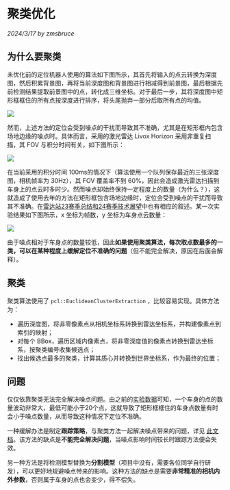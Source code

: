 # 聚类优化

*2024/3/17 by zmsbruce*

## 为什么要聚类

未优化前的定位机器人使用的算法如下图所示，其首先将输入的点云转换为深度图，然后积累背景图，再将当前深度图和背景图进行相减得到前景图，最后根据先前检测结果提取前景图中的点，转化成三维坐标。对于最后一步，其将深度图中矩形框框住的所有点按深度进行排序，将头尾抛弃一部分后取所有点的均值。

![](./images/cluster/0.png)

然而，上述方法的定位会受到噪点的干扰而导致其不准确，尤其是在矩形框内包含场地边缘的噪点时。具体而言，采用的激光雷达 Livox Horizon 采用非重复扫描，其 FOV 与积分时间有关，如下图所示：

![](./images/cluster/1.png)

在当前采用的积分时间 100ms的情况下（算法使用一个队列保存最近的三张深度图，相机帧率为 30Hz），其 FOV 覆盖率不到 60%，因此会造成激光雷达扫描到车身上的点云时多时少。然而噪点却始终保持一定程度上的数量（为什么？），这就造成了使用去年的方法在矩形框包含场地边缘时，定位会受到噪点的干扰而导致其不准确。在[雷达站23赛季总结和24赛季技术展望](https://www.notion.so/hitcrt2024vision/23-24-9e7427630f8b463aa3e2d7cb09fe9b2f)中也有相应的叙述。某一次实验结果如下图所示，x 坐标为帧数，y 坐标为车身点云数量：

![](./images/cluster/2.png)

由于噪点相对于车身点的数量较低，因此**如果使用聚类算法，每次取点数最多的一类，可以在某种程度上缓解定位不准确的问题**（但不能完全解决，原因在后面会解释）。

## 聚类

聚类算法使用了 `pcl::EuclideanClusterExtraction` ，比较容易实现。具体方法为：

- 遍历深度图，将非零像素点从相机坐标系转换到雷达坐标系，并构建像素点到索引的映射；
- 对每个 BBox，遍历区域内像素点，将非零深度值的像素点转换到雷达坐标系，按聚类编号收集候选点；
- 找出候选点最多的聚类，计算其质心并转换到世界坐标系，作为最终的位置；

## 问题

仅仅依靠聚类无法完全解决噪点问题。由之前的[实验数据](./images/cluster/2.png)可知，一个车身的点的数量波动非常大，最低可能小于20个点，这就导致了矩形框框住的车身点数量有时会小于噪点数量，从而导致这种情况下定位不准确。

一种缓解办法是制定**跟踪策略**，与聚类方法一起解决噪点带来的问题，详见 [此文档](./跟踪优化.md)。该方法的缺点是**不能完全解决问题**，当噪点影响时间较长时跟踪方法便会失效。

另一种方法是将检测模型替换为**分割模型**（项目中没有，需要各位同学自行研发），可以更好地规避噪点带来的影响。这种方法的缺点是需要**非常精准的相机内外参数**，否则属于车身的点也会变少，得不偿失。